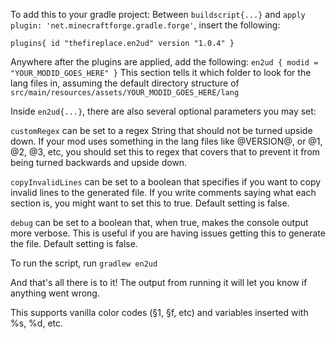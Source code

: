 To add this to your gradle project:
Between `buildscript{...}` and `apply plugin: 'net.minecraftforge.gradle.forge'`, insert the following:

`plugins{
    id "thefireplace.en2ud" version "1.0.4"
}`

Anywhere after the plugins are applied, add the following:
`en2ud {
     modid = "YOUR_MODID_GOES_HERE"
 }`
This section tells it which folder to look for the lang files in, assuming the default directory structure of `src/main/resources/assets/YOUR_MODID_GOES_HERE/lang`

Inside `en2ud{...}`, there are also several optional parameters you may set:

`customRegex` can be set to a regex String that should not be turned upside down. If your mod uses something in the lang files like @VERSION@, or @1, @2, @3, etc, you should set this to regex that covers that to prevent it from being turned backwards and upside down.

`copyInvalidLines` can be set to a boolean that specifies if you want to copy invalid lines to the generated file. If you write comments saying what each section is, you might want to set this to true. Default setting is false.

`debug` can be set to a boolean that, when true, makes the console output more verbose. This is useful if you are having issues getting this to generate the file. Default setting is false.
 
To run the script, run `gradlew en2ud`
 
And that's all there is to it! The output from running it will let you know if anything went wrong.
 
This supports vanilla color codes (§1, §f, etc) and variables inserted with %s, %d, etc.